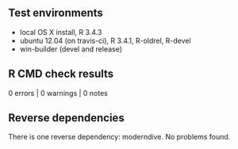 ## Test environments
* local OS X install, R 3.4.3
* ubuntu 12.04 (on travis-ci), R 3.4.1, R-oldrel, R-devel
* win-builder (devel and release)

## R CMD check results

0 errors | 0 warnings | 0 notes

## Reverse dependencies

There is one reverse dependency: moderndive. No problems found.

